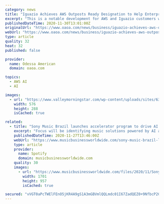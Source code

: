 ```yaml
---
category: news
title: "Iguazio Achieves AWS Outposts Ready Designation to Help Enterprises Accelerate AI Deployment in Hybrid Environments"
excerpt: "This is a notable development for AWS and Iguazio customers who can utilize Amazon SageMaker to develop artificial intelligence (AI) models and data pipelines, and easily deploy and manage these in production using the Iguazio Data Science Platform on AWS and now also on AWS Outposts,"
publishedDateTime: 2020-11-30T13:01:00Z
originalUrl: "https://www.oaoa.com/news/business/iguazio-achieves-aws-outposts-ready-designation-to-help-enterprises-accelerate-ai-deployment-in-hybrid-environments/article_80ed8533-d0da-57a0-a4a7-c725d75d60f6.html"
webUrl: "https://www.oaoa.com/news/business/iguazio-achieves-aws-outposts-ready-designation-to-help-enterprises-accelerate-ai-deployment-in-hybrid-environments/article_80ed8533-d0da-57a0-a4a7-c725d75d60f6.html"
type: article
quality: 32
heat: 32
published: false

provider:
  name: Odessa American
  domain: oaoa.com

topics:
  - AWS AI
  - AI

images:
  - url: "https://www.valleymorningstar.com/wp-content/uploads/sites/63/2020/07/GET-IT-NOW-BUTTON.png"
    width: 576
    height: 288
    isCached: true

related:
  - title: "Sony Music Brazil launches accelerator program to drive AI developments in the market"
    excerpt: "Focus will be identifying music solutions powered by AI and ML that can support artist career development and fan"
    publishedDateTime: 2020-11-27T13:46:00Z
    webUrl: "https://www.musicbusinessworldwide.com/sony-music-brazil-launches-accelerator-program-to-drive-ai-developments-in-the-market/"
    type: article
    provider:
      name: Spotify
      domain: musicbusinessworldwide.com
    quality: 30
    images:
      - url: "https://www.musicbusinessworldwide.com/files/2020/11/Sony_Music_Brazil_Code_Stage_Hackathon-e1606488197301.jpg"
        width: 1701
        height: 957
        isCached: true

secured: "vVGT0aPcTWElFEnO5jKR4A9gS1A3mGBVmlQQLmdc01I67ZadQEZ0+9NfbcP2GUdLY4fN/52SjRWaR590EXMVWYpW481iw6FN6+8BfKQNSVtPpVSvnPtoAWQhPcBZE6lCpFOH6Syy+dDnKonNYEKPn04Wbv6E+7ifU2WKpLwHtWVwLos0eu0oCnwfskAq/bP6q6eEMr8aNMsiIAcTe4+e3NTQl66KXOQ2TQTv589H4row73/rp363rQwY42IsrcFO7bwggh80Upp9WKi4Yyy1buyy3gjS5sshl+VKUHGWvPDRN1sgHFTKm1fo43Il9EEQymcadDFNoVIW/cWTXbry684hYYlmJJO31TzOhxZs4eM=;fUVWSPECszN5Ie1PBez7Kw=="
---
```


